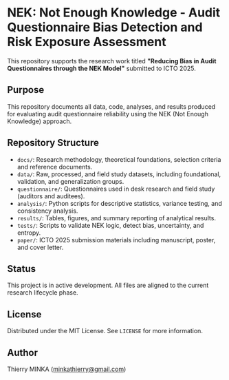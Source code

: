 # NEK: Not Enough Knowledge - Audit Questionnaire Bias Detection and Risk Exposure Assessment

This repository supports the research work titled **"Reducing Bias in Audit Questionnaires through the NEK Model"** submitted to ICTO 2025.

## Purpose
This repository documents all data, code, analyses, and results produced for evaluating audit questionnaire reliability using the NEK (Not Enough Knowledge) approach.

## Repository Structure

- `docs/`: Research methodology, theoretical foundations, selection criteria and reference documents.
- `data/`: Raw, processed, and field study datasets, including foundational, validation, and generalization groups.
- `questionnaire/`: Questionnaires used in desk research and field study (auditors and auditees).
- `analysis/`: Python scripts for descriptive statistics, variance testing, and consistency analysis.
- `results/`: Tables, figures, and summary reporting of analytical results.
- `tests/`: Scripts to validate NEK logic, detect bias, uncertainty, and entropy.
- `paper/`: ICTO 2025 submission materials including manuscript, poster, and cover letter.

## Status
This project is in active development. All files are aligned to the current research lifecycle phase.

## License
Distributed under the MIT License. See `LICENSE` for more information.

## Author
Thierry MINKA (minkathierry@gmail.com)

